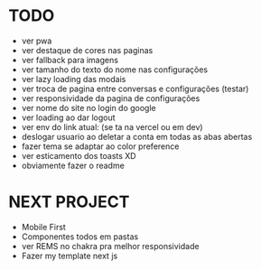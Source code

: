 # TODO

- ver pwa
- ver destaque de cores nas paginas
- ver fallback para imagens
- ver tamanho do texto do nome nas configurações
- ver lazy loading das modais
- ver troca de pagina entre conversas e configurações (testar)
- ver responsividade da pagina de configurações
- ver nome do site no login do google
- ver loading ao dar logout
- ver env do link atual: (se ta na vercel ou em dev)
- deslogar usuario ao deletar a conta em todas as abas abertas
- fazer tema se adaptar ao color preference
- ver esticamento dos toasts XD
- obviamente fazer o readme

# NEXT PROJECT

- Mobile First
- Componentes todos em pastas
- ver REMS no chakra pra melhor responsividade
- Fazer my template next js
